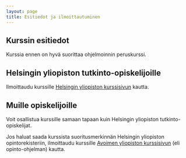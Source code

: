 ```yaml
---
layout: page
title: Esitiedot ja ilmoittautuminen
---
```


## Kurssin esitiedot

Kurssia ennen on hyvä suorittaa ohjelmoinnin peruskurssi.

## Helsingin yliopiston tutkinto-opiskelijoille

Ilmoittaudu kurssille [Helsingin yliopiston kurssisivun](https://courses.helsinki.fi/fi/tkt10004/131058724) kautta.

## Muille opiskelijoille

Voit osallistua kurssille samaan tapaan kuin Helsingin yliopiston tutkinto-opiskelijat.

Jos haluat saada kurssista suoritusmerkinnän Helsingin yliopiston opintorekisteriin,
ilmoittaudu kurssille [Avoimen yliopiston kurssisivun](https://courses.helsinki.fi/fi/aytkt10004/129165425) 
(eli opinto-ohjelman) kautta.

